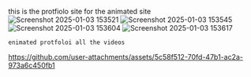 this is the protfiolo site for the animated site 
![Screenshot 2025-01-03 153521](https://github.com/user-attachments/assets/ae6c447d-d918-4327-8231-28926a996bf9)
![Screenshot 2025-01-03 153545](https://github.com/user-attachments/assets/b6926e43-7dd7-4117-a12e-c37af002e322)
![Screenshot 2025-01-03 153604](https://github.com/user-attachments/assets/a4e74c7b-059f-4358-8cdb-30d94f33ff32)
![Screenshot 2025-01-03 153617](https://github.com/user-attachments/assets/5741b2f4-f845-4ea4-b479-a58a2c749791)
```
enimated protfoloi all the videos
```
https://github.com/user-attachments/assets/5c58f512-70fd-47b1-ac2a-973a6c450fb1
